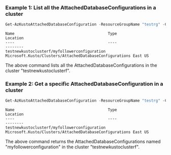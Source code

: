 ### Example 1: List all the AttachedDatabaseConfigurations in a cluster
```powershell
Get-AzKustoAttachedDatabaseConfiguration -ResourceGroupName "testrg" -ClusterName "testnewkustoclusterf"
```

```output
Name                                         Type                                                    Location
----                                         ----                                                    --------
testnewkustoclusterf/myfollowerconfiguration Microsoft.Kusto/Clusters/AttachedDatabaseConfigurations East US
```

The above command lists all the AttachedDatabaseConfigurations in the cluster "testnewkustoclusterf".

### Example 2: Get a specific AttachedDatabaseConfiguration in a cluster
```powershell
Get-AzKustoAttachedDatabaseConfiguration -ResourceGroupName "testrg" -ClusterName "testnewkustoclusterf" -Name "myfollowerconfiguration" 
```

```output
Name                                         Type                                                    Location
----                                         ----                                                    --------
testnewkustoclusterf/myfollowerconfiguration Microsoft.Kusto/Clusters/AttachedDatabaseConfigurations East US
```

The above command returns the AttachedDatabaseConfigurations named "myfollowerconfiguration" in the cluster "testnewkustoclusterf".
